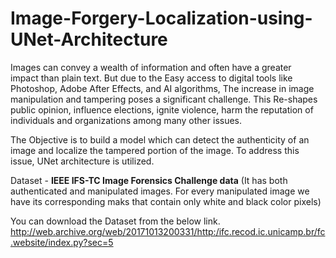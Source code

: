 # Image-Forgery-Localization-using-UNet-Architecture
Images can convey a wealth of information and often have a greater impact than plain text.
But due to the Easy access to digital tools like Photoshop, Adobe After Effects, and AI algorithms, The increase in image manipulation and tampering poses a significant challenge.
This Re-shapes public opinion, influence elections, ignite violence, harm the reputation of individuals and organizations among many other issues.

The Objective is to build a model which can detect the authenticity of an image and localize the tampered portion of the image. To address this issue, UNet architecture is utilized.

Dataset - **IEEE IFS-TC Image Forensics Challenge data**
(It has both authenticated and manipulated images. For every manipulated image we have its corresponding maks that contain only white and black color pixels)

You can download the Dataset from the below link.
http://web.archive.org/web/20171013200331/http:/ifc.recod.ic.unicamp.br/fc.website/index.py?sec=5
